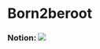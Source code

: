 # Born2beroot
### Notion: <a href="https://www.notion.so/Born2beroot-fe30c5482e094f9283113e8e779c31b7"><img src="https://img.shields.io/badge/Notion-000000?style=flat-square&logo=Notion&logoColor=white&link=https://www.notion.so/2b896c0fcee14adb999bf86f3f274467"></a>
